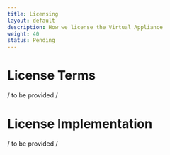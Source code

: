 ```yaml
---
title: Licensing
layout: default
description: How we license the Virtual Appliance
weight: 40
status: Pending
---
```


# License Terms

/ to be provided / 

# License Implementation

/ to be provided / 




